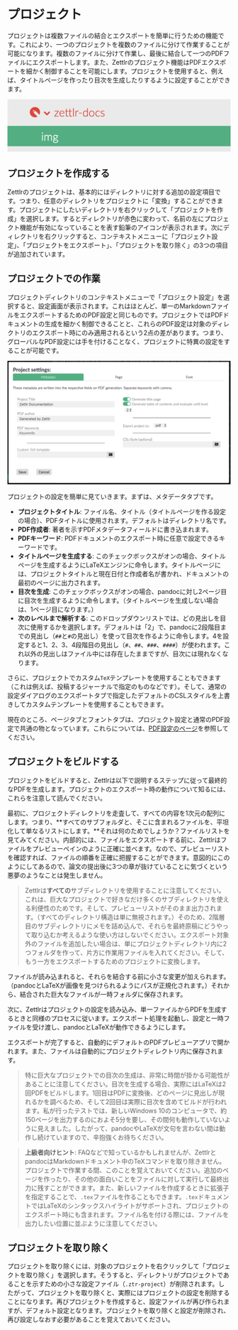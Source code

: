 # プロジェクト

プロジェクトは複数ファイルの結合とエクスポートを簡単に行うための機能です。これにより、一つのプロジェクトを複数のファイルに分けて作業することが可能になります。複数のファイルに分けて作業し、最後に結合して一つのPDFファイルにエクスポートします。また、Zettlrのプロジェクト機能はPDFエクスポートを細かく制御することを可能にします。プロジェクトを使用すると、例えば、タイトルページを作ったり目次を生成したりするように設定することができます。

![project_directory.png](../img/project_directory.png)

## プロジェクトを作成する

Zettlrのプロジェクトは、基本的にはディレクトリに対する追加の設定項目です。つまり、任意のディレクトリをプロジェクトに「変換」することができます。プロジェクトにしたいディレクトリを右クリックして「プロジェクトを作成」を選択します。するとディレクトリが赤色に変わって、名前の左にプロジェクト機能が有効になっていることを表す鉛筆のアイコンが表示されます。次にディレクトリを右クリックすると、コンテキストメニューに「プロジェクト設定」、「プロジェクトをエクスポート」、「プロジェクトを取り除く」の3つの項目が追加されています。

## プロジェクトでの作業

プロジェクトディレクトリのコンテキストメニューで「プロジェクト設定」を選択すると、設定画面が表示されます。これはほとんど、単一のMarkdownファイルをエクスポートするためのPDF設定と同じものです。プロジェクトではPDFドキュメントの生成を細かく制御できることと、これらのPDF設定は対象のディレクトリのエクスポート時にのみ適用されるという2点の差があります。つまり、グローバルなPDF設定には手を付けることなく、プロジェクトに特異の設定をすることが可能です。

![settings_project.png](../img/settings_project.png)

プロジェクトの設定を簡単に見ていきます。まずは、メタデータタブです。

- **プロジェクトタイトル**: ファイル名、タイトル（タイトルページを作る設定の場合）、PDFタイトルに使用されます。デフォルトはディレクトリ名です。
- **PDF作成者**: 著者を示すPDFメタデータフィールドに書き込まれます。
- **PDFキーワード**: PDFドキュメントのエクスポート時に任意で設定できるキーワードです。
- **タイトルページを生成する**: このチェックボックスがオンの場合、タイトルページを生成するようにLaTeXエンジンに命令します。タイトルページには、プロジェクトタイトルと現在日付と作成者名が書かれ、ドキュメントの最初のページに出力されます。
- **目次を生成**: このチェックボックスがオンの場合、pandocに対し2ページ目に目次を生成するように命令します。（タイトルページを生成しない場合は、1ページ目になります。）
- **次のレベルまで解析する**: このドロップダウンリストでは、どの見出しを目次に使用するかを選択します。デフォルトは「2」で、pandocに2段階目までの見出し（`##`と`#`の見出し）を使って目次を作るように命令します。4を設定すると1、2、3、4段階目の見出し（`#`、`##`、`###`、`####`）が使われます。これ以外の見出しはファイル中には存在したままですが、目次には現れなくなります。

さらに、プロジェクトでカスタム`TeX`テンプレートを使用することもできます（これは例えば、投稿するジャーナルで指定のものなどです）。そして、通常の設定ダイアログのエクスポートタブで指定したデフォルトのCSLスタイルを上書きしてカスタムテンプレートを使用することもできます。

現在のところ、ページタブとフォントタブは、プロジェクト設定と通常のPDF設定で共通の物となっています。これらについては、[PDF設定のページ](../reference/settings.md#pdf-preferences)を参照してください。

## プロジェクトをビルドする

プロジェクトをビルドすると、Zettlrは以下で説明するステップに従って最終的なPDFを生成します。プロジェクトのエクスポート時の動作について知るには、これらを注意して読んでください。

最初に、プロジェクトディレクトリを走査して、すべての内容を1次元の配列にします。つまり、**すべてのサブフォルダと、そこに含まれるファイルを、平坦化して単なるリストにします。**それは何のためでしょうか？ファイルリストを見てみてください。内部的には、ファイルをエクスポートする前に、Zettlrはファイルをプレビューペインのように正確に並べます。なので、プレビューリストを確認すれば、ファイルの順番を正確に把握することができます。意図的にこのようにしてあるので、論文の提出後に3つの章が抜けていることに気づくという悪夢のようなことは発生しません。

> Zettlrは**すべての**サブディレクトリを使用することに注意してください。これは、巨大なプロジェクトで好きなだけ多くのサブディレクトリを使える利便性のためです。そして、プレビューリストがそのまま出力されます。（すべてのディレクトリ構造は単に無視されます。）そのため、2階層目のサブディレクトリにメモを詰め込んで、それらを最終原稿にどうやって取り込むか考えるような使い方はしないでください。エクスポート対象外のファイルを追加したい場合は、単にプロジェクトディレクトリ内に2つフォルダを作って、片方に作業用ファイルを入れてください。そして、もう一方をエクスポートするためのプロジェクトに変換します。

ファイルが読み込まれると、それらを結合する前に小さな変更が加えられます。（pandocとLaTeXが画像を見つけられるようにパスが正規化されます。）それから、結合された巨大なファイルが一時フォルダに保存されます。

次に、Zettlrはプロジェクトの設定を読み込み、単一ファイルからPDFを生成するときと同様のプロセスに従います。エクスポート処理を起動し、設定と一時ファイルを受け渡し、pandocとLaTeXが動作できるようにします。

エクスポートが完了すると、自動的にデフォルトのPDFプレビューアプリで開かれます。また、ファイルは自動的にプロジェクトディレクトリ内に保存されます。

> 特に巨大なプロジェクトでの目次の生成は、非常に時間が掛かる可能性があることに注意してください。目次を生成する場合、実際にはLaTeXは2回PDFをビルドします。1回目はPDFに変換後、どのページに見出しが現れるかを調べるため、そして2回目は実際に目次を含めてビルドが行われます。私が行ったテストでは、新しいWindows 10のコンピュータで、約150ページを出力するのにおよそ5分を要し、その間何も動作していないように見えました。したがって、pandocやLaTeXが文句を言わない間は動作し続けていますので、辛抱強くお待ちください。

> **上級者向けヒント**: FAQなどで知っているかもしれませんが、ZettlrとpandocはMarkdownドキュメント中のTeXコマンドを取り除きません。プロジェクトで作業する間、このことを覚えておいてください。追加のページを作ったり、その他の面白いことをファイルに対して実行して最終出力に残すことができます。また、新しいファイルを作成するときに拡張子を指定することで、`.tex`ファイルを作ることもできます。`.tex`ドキュメントではLaTeXのシンタックスハイライトがサポートされ、プロジェクトのエクスポート時にも含まれます。ファイル名を付ける際には、ファイルを出力したい位置に並ぶように注意してください。

## プロジェクトを取り除く

プロジェクトを取り除くには、対象のプロジェクトを右クリックして「プロジェクトを取り除く」を選択します。そうすると、ディレクトリがプロジェクトであることを示すための小さな設定ファイル（`.ztr-project`）が削除されます。したがって、プロジェクトを取り除くと、実際にはプロジェクトの設定を削除することになります。再びプロジェクトを作成すると、設定ファイルが再び作られますが、デフォルト設定となります。プロジェクトを取り除くと設定が削除され、再び設定しなおす必要があることを覚えておいてください。
